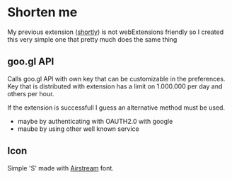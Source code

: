 # Shorten me

My previous extension ([shortly](https://github.com/aloshbennett/shortly)) is
not webExtensions friendly so I created this very simple one that pretty much
does the same thing

## goo.gl API

Calls goo.gl API with own key that can be customizable in the preferences. Key
that is distributed with extension has a limit on 1.000.000 per day and others
per hour.

If the extension is successfull I guess an alternative method must be used.

- maybe by authenticating with OAUTH2.0 with google
- maube by using other well known service

## Icon

Simple 'S' made with [Airstream](https://www.fontsquirrel.com/fonts/Airstream) font.

